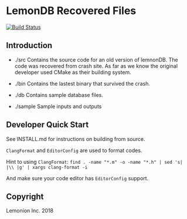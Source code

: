 # LemonDB Recovered Files

[![Build Status](https://focs.ji.sjtu.edu.cn:2222/api/badges/ve482-21/p2-group-02/status.svg)](https://focs.ji.sjtu.edu.cn:2222/ve482-21/p2-group-02)

## Introduction

- ./src
   Contains the source code for an old version of lemnonDB.
   The code was recovered from crash site. As far as we know the
   original developer used CMake as their building system.

- ./bin
   Contains the lastest binary that survived the crash.

- ./db
   Contains sample database files.

- ./sample
   Sample inputs and outputs

## Developer Quick Start

See INSTALL.md for instructions on building from source.

`ClangFormat` and `EditorConfig` are used to format codes.

Hint to using `ClangFormat`:
`find . -name "*.m" -o -name "*.h" | sed 's| |\\ |g' | xargs clang-format -i`

And make sure your code editor has `EditorConfig` support.

## Copyright

Lemonion Inc. 2018

